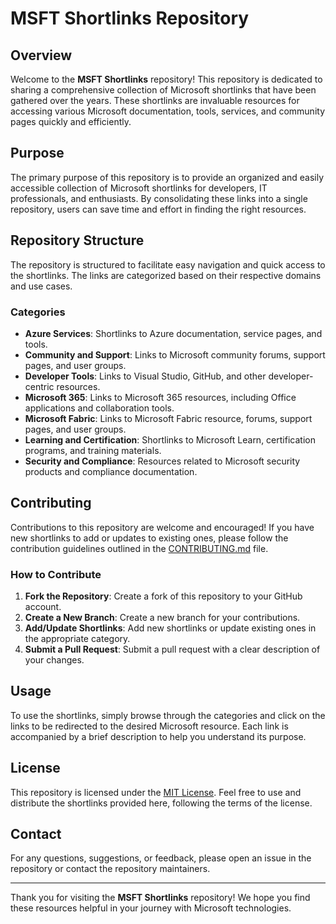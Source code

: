 # MSFT Shortlinks Repository

## Overview

Welcome to the **MSFT Shortlinks** repository! This repository is dedicated to sharing a comprehensive collection of Microsoft shortlinks that have been gathered over the years. These shortlinks are invaluable resources for accessing various Microsoft documentation, tools, services, and community pages quickly and efficiently.

## Purpose

The primary purpose of this repository is to provide an organized and easily accessible collection of Microsoft shortlinks for developers, IT professionals, and enthusiasts. By consolidating these links into a single repository, users can save time and effort in finding the right resources.

## Repository Structure

The repository is structured to facilitate easy navigation and quick access to the shortlinks. The links are categorized based on their respective domains and use cases.

### Categories

- **Azure Services**: Shortlinks to Azure documentation, service pages, and tools.
- **Community and Support**: Links to Microsoft community forums, support pages, and user groups.
- **Developer Tools**: Links to Visual Studio, GitHub, and other developer-centric resources.
- **Microsoft 365**: Links to Microsoft 365 resources, including Office applications and collaboration tools.
- **Microsoft Fabric**: Links to Microsoft Fabric resource, forums, support pages, and user groups.
- **Learning and Certification**: Shortlinks to Microsoft Learn, certification programs, and training materials.
- **Security and Compliance**: Resources related to Microsoft security products and compliance documentation.

## Contributing

Contributions to this repository are welcome and encouraged! If you have new shortlinks to add or updates to existing ones, please follow the contribution guidelines outlined in the [CONTRIBUTING.md](CONTRIBUTING.md) file.

### How to Contribute

1. **Fork the Repository**: Create a fork of this repository to your GitHub account.
2. **Create a New Branch**: Create a new branch for your contributions.
3. **Add/Update Shortlinks**: Add new shortlinks or update existing ones in the appropriate category.
4. **Submit a Pull Request**: Submit a pull request with a clear description of your changes.

## Usage

To use the shortlinks, simply browse through the categories and click on the links to be redirected to the desired Microsoft resource. Each link is accompanied by a brief description to help you understand its purpose.

## License

This repository is licensed under the [MIT License](LICENSE). Feel free to use and distribute the shortlinks provided here, following the terms of the license.

## Contact

For any questions, suggestions, or feedback, please open an issue in the repository or contact the repository maintainers.

---

Thank you for visiting the **MSFT Shortlinks** repository! We hope you find these resources helpful in your journey with Microsoft technologies.
